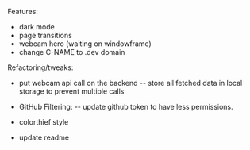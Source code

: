 Features:
- dark mode
- page transitions
- webcam hero (waiting on windowframe)
- change C-NAME to .dev domain

Refactoring/tweaks:
- put webcam api call on the backend
-- store all fetched data in local storage to prevent multiple calls
- GitHub Filtering:
-- update github token to have less permissions.
- colorthief style

- update readme